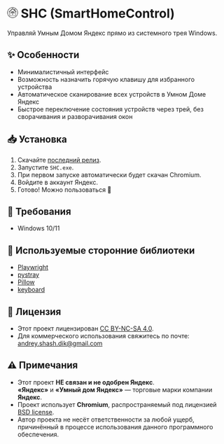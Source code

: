 # <img src="assets/icon.png" alt="App Icon" width="24"> SHC (SmartHomeControl)
Управляй Умным Домом Яндекс прямо из системного трея Windows.

## ✨ Особенности
- Минималистичный интерфейс
- Возможность назначить горячую клавишу для избранного устройства
- Автоматическое сканирование всех устройств в Умном Доме Яндекс
- Быстрое переключение состояния устройств через трей, без сворачивания и разворачивания окон

## 📥 Установка
1. Скачайте [последний релиз](https://github.com/The-Real-Duke/SmartHomeControl/releases).  
2. Запустите `SHC.exe`.  
3. При первом запуске автоматически будет скачан Chromium.  
4. Войдите в аккаунт Яндекс.  
5. Готово! Можно пользоваться 🎉  

## 🔧 Требования
- Windows 10/11

## 🙏 Используемые сторонние библиотеки
- [Playwright](https://playwright.dev/)  
- [pystray](https://github.com/moses-palmer/pystray)  
- [Pillow](https://python-pillow.org/)  
- [keyboard](https://github.com/boppreh/keyboard)  

## 📜 Лицензия
- Этот проект лицензирован [CC BY-NC-SA 4.0](LICENSE).  
- Для коммерческого использования свяжитесь по почте: andrey.shash.dik@gmail.com  

## ⚠️ Примечания
- Этот проект **НЕ связан и не одобрен Яндекс**.  
  **«Яндекс»** и **«Умный дом Яндекс»** — торговые марки компании **Яндекс**.  
- Проект использует **Chromium**, распространяемый под лицензией [BSD license](https://chromium.googlesource.com/chromium/src/+/main/LICENSE).  
- Автор проекта не несёт ответственности за любой ущерб, причинённый в процессе использования данного программного обеспечения.  
